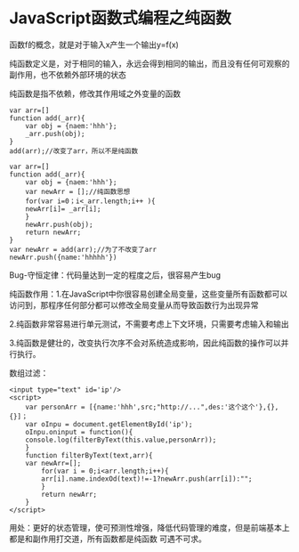 # JavaScript函数式编程之纯函数

函数f的概念，就是对于输入x产生一个输出y=f(x)

纯函数定义是，对于相同的输入，永远会得到相同的输出，而且没有任何可观察的副作用，也不依赖外部环境的状态

纯函数是指不依赖，修改其作用域之外变量的函数

```
var arr=[]
function add(_arr){
	var obj = {naem:'hhh'};
	_arr.push(obj);
}
add(arr);//改变了arr，所以不是纯函数

var arr=[]
function add(_arr){
	var obj = {naem:'hhh'};
	var newArr = [];//纯函数思想
	for(var i=0；i<_arr.length;i++ ){
	newArr[i]= _arr[i];
	}
	newArr.push(obj);
	return newArr;
}
var newArr = add(arr);//为了不改变了arr
newArr.push({name:'hhhhh'})
```

Bug-守恒定律：代码量达到一定的程度之后，很容易产生bug

纯函数作用：1.在JavaScript中你很容易创建全局变量，这些变量所有函数都可以访问到，那程序任何部分都可以修改全局变量从而导致函数行为出现异常

2.纯函数非常容易进行单元测试，不需要考虑上下文环境，只需要考虑输入和输出

3.纯函数是健壮的，改变执行次序不会对系统造成影响，因此纯函数的操作可以并行执行。

数组过滤：

```
<input type="text" id='ip'/>
<script>
	var personArr = [{name:'hhh',src;"http://...",des:'这个这个'},{},{}]；
	var oInpu = document.getElementById('ip');
	oInpu.oninput = function(){
	console.log(filterByText(this.value,personArr));
	}
	function filterByText(text,arr){
	var newArr=[];
		for(var i = 0;i<arr.length;i++){
		arr[i].name.indexOd(text)!=-1?newArr.push(arr[i]):"";
		}
		return newArr;
	}
</script>
```

用处：更好的状态管理，使可预测性增强，降低代码管理的难度，但是前端基本上都是和副作用打交道，所有函数都是纯函数 可遇不可求。
